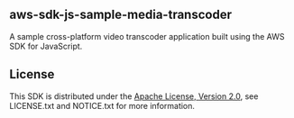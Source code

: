 ## aws-sdk-js-sample-media-transcoder

A sample cross-platform video transcoder application built using the
AWS SDK for JavaScript.

## License

This SDK is distributed under the
[Apache License, Version 2.0](http://www.apache.org/licenses/LICENSE-2.0),
see LICENSE.txt and NOTICE.txt for more information.
